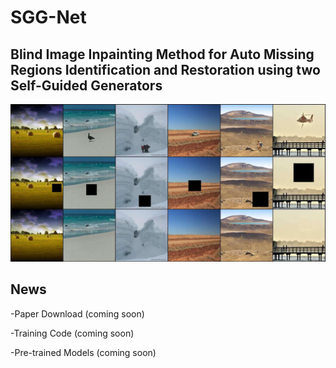 # SGG-Net

## Blind Image Inpainting Method for Auto Missing Regions Identification and Restoration using two Self-Guided Generators

![Alt text](img/objectRemoval_page-0001.jpg)

## News
-Paper Download (coming soon)

-Training Code (coming soon)

-Pre-trained Models (coming soon)
